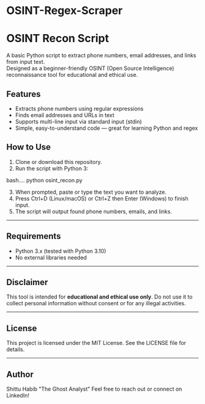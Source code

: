 # OSINT-Regex-Scraper



# OSINT Recon Script

A basic Python script to extract phone numbers, email addresses, and links from input text.  
Designed as a beginner-friendly OSINT (Open Source Intelligence) reconnaissance tool for educational and ethical use.



## Features

- Extracts phone numbers using regular expressions  
- Finds email addresses and URLs in text  
- Supports multi-line input via standard input (stdin)  
- Simple, easy-to-understand code — great for learning Python and regex



## How to Use

1. Clone or download this repository.  
2. Run the script with Python 3:

bash....
python osint_recon.py


3. When prompted, paste or type the text you want to analyze.
4. Press Ctrl+D (Linux/macOS) or Ctrl+Z then Enter (Windows) to finish input.
5. The script will output found phone numbers, emails, and links.

---

## Requirements

* Python 3.x (tested with Python 3.10)
* No external libraries needed

---

## Disclaimer

This tool is intended for **educational and ethical use only**.
Do not use it to collect personal information without consent or for any illegal activities.

---

## License

This project is licensed under the MIT License. See the LICENSE file for details.

---

## Author

Shittu Habib "The Ghost Analyst"
Feel free to reach out or connect on LinkedIn!


